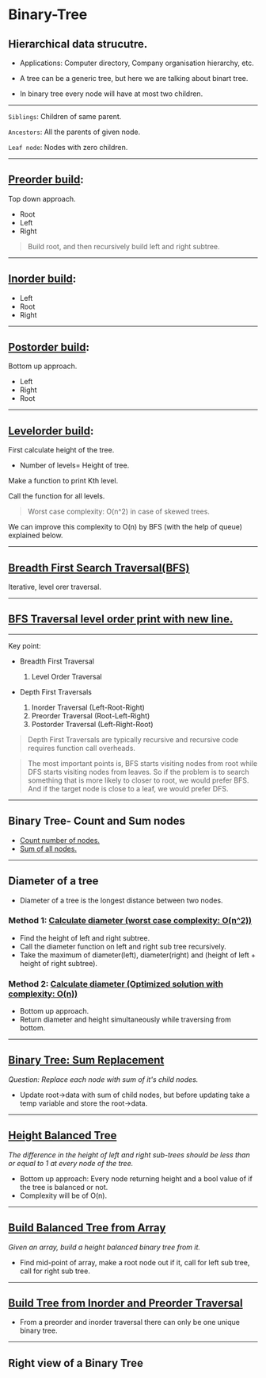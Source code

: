 # Binary-Tree

## Hierarchical data strucutre.

* Applications: Computer directory, Company organisation hierarchy, etc.

* A tree can be a generic tree, but here we are talking about binart tree.

* In binary tree every node will have at most two children.
<hr/>

`Siblings`: Children of same parent.

`Ancestors`: All the parents of given node.

`Leaf node`: Nodes with zero children.

<hr/>

## <a href="https://github.com/sanya2508/Binary-Tree/blob/master/BTpreorderBuildAndPrint.cpp">Preorder build</a>:

Top down approach.
 * Root
 * Left
 * Right

> Build root, and then recursively build left and right subtree.


<hr/>

## <a href="https://github.com/sanya2508/Binary-Tree/blob/master/BTinorderBuildAndPrint.cpp">Inorder build</a>:

 * Left
 * Root
 * Right

<hr/>

## <a href="https://github.com/sanya2508/Binary-Tree/blob/master/BTpostorderBuildandPrint.cpp">Postorder build</a>:

Bottom up approach.
 * Left
 * Right
 * Root

<hr/>

## <a href="https://github.com/sanya2508/Binary-Tree/blob/master/BTlevelOrderPrint.cpp">Levelorder build</a>:

First calculate height of the tree.

 * Number of levels= Height of tree.

Make a function to print Kth level.

Call the function for all levels.

>Worst case complexity: O(n^2) in case of skewed trees.

We can improve this complexity to O(n) by BFS (with the help of queue) explained below.

<hr/>

## <a href="https://github.com/sanya2508/Binary-Tree/blob/master/breadthFirstSearchTraversal1.cpp"> Breadth First Search Traversal(BFS)</a>

Iterative, level orer traversal.

<hr/>

## <a href="https://github.com/sanya2508/Binary-Tree/blob/master/breadthFirstSearchTraversal2"> BFS Traversal level order print with new line. </a>

<hr/>

Key point: 

* Breadth First Traversal 
  1. Level Order Traversal

* Depth First Traversals
  1. Inorder Traversal (Left-Root-Right)
  2. Preorder Traversal (Root-Left-Right)
  3. Postorder Traversal (Left-Right-Root)

> Depth First Traversals are typically recursive and recursive code requires function call overheads.

>The most important points is, BFS starts visiting nodes from root while DFS starts visiting nodes from leaves. So if the problem is to search something that is more likely to closer to root, we would prefer BFS. And if the target node is close to a leaf, we would prefer DFS.

<hr/>

##  Binary Tree- Count and Sum nodes 

 * <a href="https://github.com/sanya2508/Binary-Tree/blob/master/countNodes.cpp">Count number of nodes.</a>
 * <a href="https://github.com/sanya2508/Binary-Tree/blob/master/sumOfNodes.cpp"> Sum of all nodes.</a>

<hr/>

## Diameter of a tree
 * Diameter of a tree is the longest distance between two nodes.

### Method 1: <a href="https://github.com/sanya2508/Binary-Tree/blob/master/diameterOfTree.cpp"> Calculate diameter (worst case complexity: O(n^2)) </a>
 * Find the height of left and right subtree.
 * Call the diameter function on left and right sub tree recursively.
 * Take the maximum of diameter(left), diameter(right) and (height of left + height of right subtree).

### Method 2: <a href="https://github.com/sanya2508/Binary-Tree/blob/master/diameterOfTreeOptimised.cpp"> Calculate diameter (Optimized solution with complexity: O(n)) </a>

 * Bottom up approach.
 * Return diameter and height simultaneously while traversing from bottom.

<hr/>

## <a href="https://github.com/sanya2508/Binary-Tree/blob/master/sumReplacementWithSumOfAllChildNodes.cpp"> Binary Tree: Sum Replacement </a>
 
 *Question: Replace each node with sum of it's child nodes.*
 * Update root->data with sum of child nodes, but before updating take a temp variable and store the root->data.

<hr/>

## <a href="https://github.com/sanya2508/Binary-Tree/blob/master/checkHeightBalancedtree.cpp"> Height Balanced Tree </a>
  *The difference in the height of left and right sub-trees should be less than or equal to 1 at every node of the tree.*
  * Bottom up approach: Every node returning height and a bool value of if the tree is balanced or not.
  * Complexity will be of O(n).
  
<hr/>

## <a href="https://github.com/sanya2508/Binary-Tree/blob/master/buildBalancedTreeFromArray.cpp">Build Balanced Tree from Array</a>
 *Given an array, build a height balanced binary tree from it.*
 * Find mid-point of array, make a root node out if it, call for left sub tree, call for right sub tree.

<hr/>

## <a href="https://github.com/sanya2508/Binary-Tree/blob/master/buildTreeFromPreorderAndInorder.cpp">Build Tree from Inorder and Preorder Traversal</a>
 * From a preorder and inorder traversal there can only be one unique binary tree.

<hr/>

## Right view of a Binary Tree

